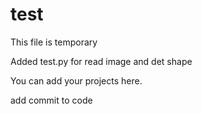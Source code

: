 # test
This file is temporary

Added test.py for read image and det shape

You can add your projects here.

add commit to code
